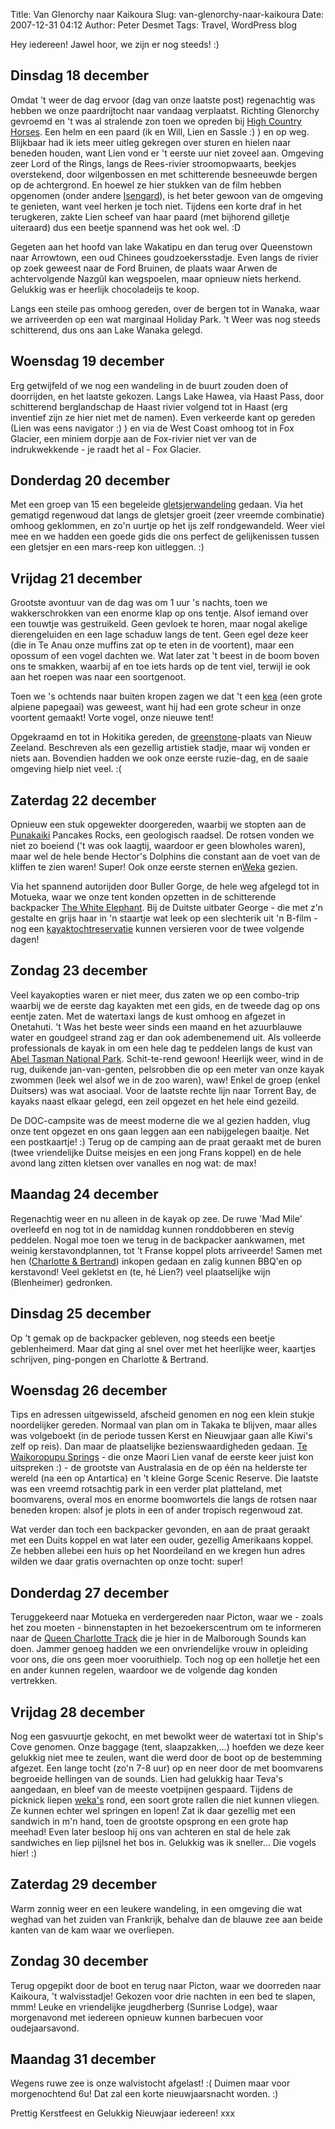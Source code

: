 Title: Van Glenorchy naar Kaikoura
Slug: van-glenorchy-naar-kaikoura
Date: 2007-12-31 04:12
Author: Peter Desmet
Tags: Travel, WordPress blog

Hey iedereen! Jawel hoor, we zijn er nog steeds! :)

## Dinsdag 18 december

Omdat 't weer de dag ervoor (dag van onze laatste post) regenachtig was hebben we onze paardrijtocht naar vandaag verplaatst. Richting Glenorchy gevroemd en 't was al stralende zon toen we opreden bij [High Country Horses](http://www.high-country-horses.co.nz/). Een helm en een paard (ik en Will, Lien en Sassle :) ) en op weg. Blijkbaar had ik iets meer uitleg gekregen over sturen en hielen naar beneden houden, want Lien vond er 't eerste uur niet zoveel aan. Omgeving zeer Lord of the Rings, langs de Rees-rivier stroomopwaarts, beekjes overstekend, door wilgenbossen en met schitterende besneeuwde bergen op de achtergrond. En hoewel ze hier stukken van de film hebben opgenomen (onder andere [Isengard](http://en.wikipedia.org/wiki/Isengard)), is het beter gewoon van de omgeving te genieten, want veel herken je toch niet. Tijdens een korte draf in het terugkeren, zakte Lien scheef van haar paard (met bijhorend gilletje uiteraard) dus een beetje spannend was het ook wel. :D

Gegeten aan het hoofd van lake Wakatipu en dan terug over Queenstown naar Arrowtown, een oud Chinees goudzoekersstadje. Even langs de rivier op zoek geweest naar de Ford Bruinen, de plaats waar Arwen de achtervolgende Nazgûl kan wegspoelen, maar opnieuw niets herkend. Gelukkig was er heerlijk chocoladeijs te koop.

Langs een steile pas omhoog gereden, over de bergen tot in Wanaka, waar we arriveerden op een wat marginaal Holiday Park. 't Weer was nog steeds schitterend, dus ons aan Lake Wanaka gelegd.

## Woensdag 19 december

Erg getwijfeld of we nog een wandeling in de buurt zouden doen of doorrijden, en het laatste gekozen. Langs Lake Hawea, via Haast Pass, door schitterend berglandschap de Haast rivier volgend tot in Haast (erg inventief zijn ze hier niet met de namen). Even verkeerde kant op gereden (Lien was eens navigator :) ) en via de West Coast omhoog tot in Fox Glacier, een miniem dorpje aan de Fox-rivier niet ver van de indrukwekkende - je raadt het al - Fox Glacier.

## Donderdag 20 december

Met een groep van 15 een begeleide [gletsjerwandeling](http://www.foxguides.co.nz/) gedaan. Via het gematigd regenwoud dat langs de gletsjer groeit (zeer vreemde combinatie) omhoog geklommen, en zo'n uurtje op het ijs zelf rondgewandeld. Weer viel mee en we hadden een goede gids die ons perfect de gelijkenissen tussen een gletsjer en een mars-reep kon uitleggen. :)

## Vrijdag 21 december

Grootste avontuur van de dag was om 1 uur 's nachts, toen we wakkerschrokken van een enorme klap op ons tentje. Alsof iemand over een touwtje was gestruikeld. Geen gevloek te horen, maar nogal akelige dierengeluiden en een lage schaduw langs de tent. Geen egel deze keer (die in Te Anau onze muffins zat op te eten in de voortent), maar een opossum of een vogel dachten we. Wat later zat 't beest in de boom boven ons te smakken, waarbij af en toe iets hards op de tent viel, terwijl ie ook aan het roepen was naar een soortgenoot.

Toen we 's ochtends naar buiten kropen zagen we dat 't een [kea](http://en.wikipedia.org/wiki/Kea) (een grote alpiene papegaai) was geweest, want hij had een grote scheur in onze voortent gemaakt! Vorte vogel, onze nieuwe tent!

Opgekraamd en tot in Hokitika gereden, de [greenstone](http://en.wikipedia.org/wiki/Pounamu)-plaats van Nieuw Zeeland. Beschreven als een gezellig artistiek stadje, maar wij vonden er niets aan. Bovendien hadden we ook onze eerste ruzie-dag, en de saaie omgeving hielp niet veel. :(

## Zaterdag 22 december

Opnieuw een stuk opgewekter doorgereden, waarbij we stopten aan de [Punakaiki](http://en.wikipedia.org/wiki/Punakaiki) Pancakes Rocks, een geologisch raadsel. De rotsen vonden we niet zo boeiend ('t was ook laagtij, waardoor er geen blowholes waren), maar wel de hele bende Hector's Dolphins die constant aan de voet van de kliffen te zien waren! Super! Ook onze eerste sternen en[Weka](http://en.wikipedia.org/wiki/Weka) gezien.

Via het spannend autorijden door Buller Gorge, de hele weg afgelegd tot in Motueka, waar we onze tent konden opzetten in de schitterende backpacker [The White Elephant](http://www.whiteelephant.co.nz/). Bij de Duitste uitbater George - die met z'n gestalte en grijs haar in 'n staartje wat leek op een slechterik uit 'n B-film - nog een [kayaktochtreservatie](http://www.seakayaknz.co.nz/) kunnen versieren voor de twee volgende dagen!

## Zondag 23 december

Veel kayakopties waren er niet meer, dus zaten we op een combo-trip waarbij we de eerste dag kayakten met een gids, en de tweede dag op ons eentje zaten. Met de watertaxi langs de kust omhoog en afgezet in Onetahuti. 't Was het beste weer sinds een maand en het azuurblauwe water en goudgeel strand zag er dan ook adembenemend uit. Als volleerde professionals de kayak in om een hele dag te peddelen langs de kust van [Abel Tasman National Park](http://en.wikipedia.org/wiki/Abel_Tasman_National_Park). Schit-te-rend gewoon! Heerlijk weer, wind in de rug, duikende jan-van-genten, pelsrobben die op een meter van onze kayak zwommen (leek wel alsof we in de zoo waren), waw! Enkel de groep (enkel Duitsers) was wat asociaal. Voor de laatste rechte lijn naar Torrent Bay, de kayaks naast elkaar gelegd, een zeil opgezet en het hele eind gezeild.

De DOC-campsite was de meest moderne die we al gezien hadden, vlug onze tent opgezet en ons gaan leggen aan een nabijgelegen baaitje. Net een postkaartje! :) Terug op de camping aan de praat geraakt met de buren (twee vriendelijke Duitse meisjes en een jong Frans koppel) en de hele avond lang zitten kletsen over vanalles en nog wat: de max!

## Maandag 24 december

Regenachtig weer en nu alleen in de kayak op zee. De ruwe 'Mad Mile' overleefd en nog tot in de namiddag kunnen ronddobberen en stevig peddelen. Nogal moe toen we terug in de backpacker aankwamen, met weinig kerstavondplannen, tot 't Franse koppel plots arriveerde! Samen met hen ([Charlotte & Bertrand](http://www.hollduquest.blogspot.com/)) inkopen gedaan en zalig kunnen BBQ'en op kerstavond! Veel gekletst en (te, hé Lien?) veel plaatselijke wijn (Blenheimer) gedronken.

## Dinsdag 25 december

Op 't gemak op de backpacker gebleven, nog steeds een beetje geblenheimerd. Maar dat ging al snel over met het heerlijke weer, kaartjes schrijven, ping-pongen en Charlotte & Bertrand.

## Woensdag 26 december

Tips en adressen uitgewisseld, afscheid genomen en nog een klein stukje noordelijker gereden. Normaal van plan om in Takaka te blijven, maar alles was volgeboekt (in de periode tussen Kerst en Nieuwjaar gaan alle Kiwi's zelf op reis). Dan maar de plaatselijke bezienswaardigheden gedaan. [Te Waikoropupu Springs](http://en.wikipedia.org/wiki/Te_Waikoropupu_Springs) - die onze Maori Lien vanaf de eerste keer juist kon uitspreken :) - de grootste van Australasia en de op één na helderste ter wereld (na een op Antartica) en 't kleine Gorge Scenic Reserve. Die laatste was een vreemd rotsachtig park in een verder plat platteland, met boomvarens, overal mos en enorme boomwortels die langs de rotsen naar beneden kropen: alsof je plots in een of ander tropisch regenwoud zat.

Wat verder dan toch een backpacker gevonden, en aan de praat geraakt met een Duits koppel en wat later een ouder, gezellig Amerikaans koppel. Ze hebben allebei een huis op het Noordeiland en we kregen hun adres wilden we daar gratis overnachten op onze tocht: super!

## Donderdag 27 december

Teruggekeerd naar Motueka en verdergereden naar Picton, waar we - zoals het zou moeten - binnenstapten in het bezoekerscentrum om te informeren naar de [Queen Charlotte Track](http://en.wikipedia.org/wiki/Queen_Charlotte_Sound_%28New_Zealand%29) die je hier in de Malborough Sounds kan doen. Jammer genoeg hadden we een onvriendelijke vrouw in opleiding voor ons, die ons geen moer vooruithielp. Toch nog op een holletje het een en ander kunnen regelen, waardoor we de volgende dag konden vertrekken.

## Vrijdag 28 december

Nog een gasvuurtje gekocht, en met bewolkt weer de watertaxi tot in Ship's Cove genomen. Onze baggage (tent, slaapzakken,...) hoefden we deze keer gelukkig niet mee te zeulen, want die werd door de boot op de bestemming afgezet. Een lange tocht (zo'n 7-8 uur) op en neer door de met boomvarens begroeide hellingen van de sounds. Lien had gelukkig haar Teva's aangedaan, en bleef van de meeste voetpijnen gespaard. Tijdens de picknick liepen [weka's](http://en.wikipedia.org/wiki/Weka) rond, een soort grote rallen die niet kunnen vliegen. Ze kunnen echter wel springen en lopen! Zat ik daar gezellig met een sandwich in m'n hand, toen de grootste opsprong en een grote hap meehad! Even later besloop hij ons van achteren en stal de hele zak sandwiches en liep pijlsnel het bos in. Gelukkig was ik sneller... Die vogels hier! :)

## Zaterdag 29 december

Warm zonnig weer en een leukere wandeling, in een omgeving die wat weghad van het zuiden van Frankrijk, behalve dan de blauwe zee aan beide kanten van de kam waar we overliepen.

## Zondag 30 december

Terug opgepikt door de boot en terug naar Picton, waar we doorreden naar Kaikoura, 't walvisstadje! Gekozen voor drie nachten in een bed te slapen, mmm! Leuke en vriendelijke jeugdherberg (Sunrise Lodge), waar morgenavond met iedereen opnieuw kunnen barbecuen voor oudejaarsavond.

## Maandag 31 december

Wegens ruwe zee is onze walvistocht afgelast! :( Duimen maar voor morgenochtend 6u! Dat zal een korte nieuwjaarsnacht worden. :)

Prettig Kerstfeest en Gelukkig Nieuwjaar iedereen! xxx